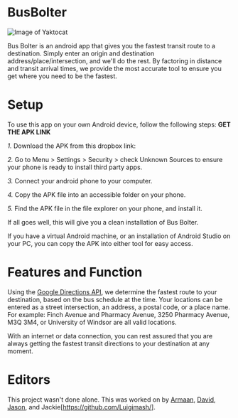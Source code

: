# BusBolter
![Image of Yaktocat](https://cdn.discordapp.com/attachments/654163350544187393/693680981114093628/app_logo.png)

Bus Bolter is an android app that gives you the fastest transit route to a destination. Simply enter an origin and destination address/place/intersection, and we'll do the rest. By factoring in distance and transit arrival times, we provide the most accurate tool to ensure you get where you need to be the fastest.

# Setup
To use this app on your own Android device, follow the following steps: **GET THE APK LINK**

*1.* Download the APK from this dropbox link:

*2.* Go to Menu > Settings > Security > check Unknown Sources to ensure your phone is ready to install third party apps.

*3.* Connect your android phone to your computer.

*4.* Copy the APK file into an accessible folder on your phone.

*5.* Find the APK file in the file explorer on your phone, and install it.

If all goes well, this will give you a clean installation of Bus Bolter.

If you have a virtual Android machine, or an installation of Android Studio on your PC, you can copy the APK into either tool for easy access. 

# Features and Function

Using the [Google Directions API](https://developers.google.com/maps/documentation/directions/intro#TravelModes), we determine the fastest route to your destination, based on the bus schedule at the time. Your locations can be entered as a street intersection, an address, a postal code, or a place name. For example: Finch Avenue and Pharmacy Avenue, 3250 Pharmacy Avenue, M3Q 3M4, or University of Windsor are all valid locations. 

With an internet or data connection, you can rest assured that you are always getting the fastest transit directions to your destination at any moment. 

# Editors

This project wasn't done alone. This was worked on by [Armaan](https://github.com/armaan-n), [David](https://github.com/theSlimeRancher), [Jason](), and Jackie[https://github.com/Luigimash/].
